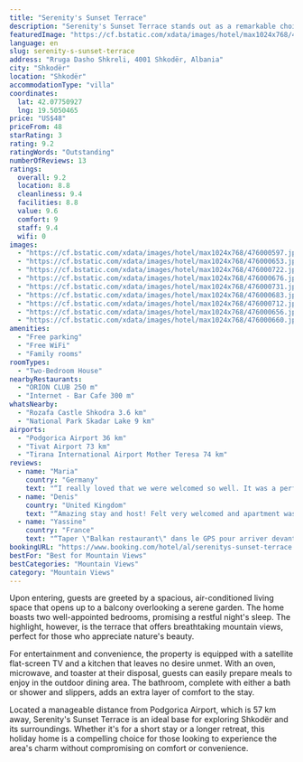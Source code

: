 ```yaml
---
title: "Serenity's Sunset Terrace"
description: "Serenity's Sunset Terrace stands out as a remarkable choice for travelers seeking a blend of comfort and convenience in Shkodër, situated merely 49 km away from the Port of Bar."
featuredImage: "https://cf.bstatic.com/xdata/images/hotel/max1024x768/476000597.jpg?k=2ac49609fec804682fede8ebb046ec4a89fddfc48b42847172a85ad97bb3e82d&o=&hp=1"
language: en
slug: serenity-s-sunset-terrace
address: "Rruga Dasho Shkreli, 4001 Shkodër, Albania"
city: "Shkodër"
location: "Shkodër"
accommodationType: "villa"
coordinates:
  lat: 42.07750927
  lng: 19.5050465
price: "US$48"
priceFrom: 48
starRating: 3
rating: 9.2
ratingWords: "Outstanding"
numberOfReviews: 13
ratings:
  overall: 9.2
  location: 8.8
  cleanliness: 9.4
  facilities: 8.8
  value: 9.6
  comfort: 9
  staff: 9.4
  wifi: 0
images:
  - "https://cf.bstatic.com/xdata/images/hotel/max1024x768/476000597.jpg?k=2ac49609fec804682fede8ebb046ec4a89fddfc48b42847172a85ad97bb3e82d&o=&hp=1"
  - "https://cf.bstatic.com/xdata/images/hotel/max1024x768/476000653.jpg?k=235fcd93f0936f7750369d935e3cb3585fd67723720de7640825612d78f1a3d7&o=&hp=1"
  - "https://cf.bstatic.com/xdata/images/hotel/max1024x768/476000722.jpg?k=dadc1b1a37b54eea29d20097561b531e95161589d8ee132c1482f4a0b06e8bd8&o=&hp=1"
  - "https://cf.bstatic.com/xdata/images/hotel/max1024x768/476000676.jpg?k=26cb003bd3f1fd193840acb8191863c37319ad35916e09b1827d6d7fc4d896f0&o=&hp=1"
  - "https://cf.bstatic.com/xdata/images/hotel/max1024x768/476000731.jpg?k=743fe016eacaa9cc84f5e0cac3e729f4a599bde2ee38f042a15da34b60e5965b&o=&hp=1"
  - "https://cf.bstatic.com/xdata/images/hotel/max1024x768/476000683.jpg?k=d27cb07434acfa36cdab8be8675c8c66bf05e74d7a266eaf5536dffa6d7268bd&o=&hp=1"
  - "https://cf.bstatic.com/xdata/images/hotel/max1024x768/476000712.jpg?k=71d282710803ec4239b95ecdd8c41a7dc8d3ddcdce0fc3d18379045f2382bea5&o=&hp=1"
  - "https://cf.bstatic.com/xdata/images/hotel/max1024x768/476000656.jpg?k=07ca37a94873e43197e03396107b68310c660f95d7d27602656d49df08d20340&o=&hp=1"
  - "https://cf.bstatic.com/xdata/images/hotel/max1024x768/476000660.jpg?k=f312451329bce56d44ed23dae040fa2b516f08da2bae529e001a497b12460791&o=&hp=1"
amenities:
  - "Free parking"
  - "Free WiFi"
  - "Family rooms"
roomTypes:
  - "Two-Bedroom House"
nearbyRestaurants:
  - "ORION CLUB 250 m"
  - "Internet - Bar Cafe 300 m"
whatsNearby:
  - "Rozafa Castle Shkodra 3.6 km"
  - "National Park Skadar Lake 9 km"
airports:
  - "Podgorica Airport 36 km"
  - "Tivat Airport 73 km"
  - "Tirana International Airport Mother Teresa 74 km"
reviews:
  - name: "Maria"
    country: "Germany"
    text: "“I really loved that we were welcomed so well. It was a perfect location and a hostess for us. We would recommend this place to anyone who loves a nice terrace :)”"
  - name: "Denis"
    country: "United Kingdom"
    text: "“Amazing stay and host! Felt very welcomed and apartment was clean and functional. Off road parking a bonus. Would highly recommend.”"
  - name: "Yassine"
    country: "France"
    text: "“Taper \"Balkan restaurant\" dans le GPS pour arriver devant la maison, car le GPS ne la trouve pas. L'appart est immense, totalement équipé, le quartier est assez calme. Super, je recommande pour l'espace, la tranquillité et la situation géographique.”"
bookingURL: "https://www.booking.com/hotel/al/serenitys-sunset-terrace.en-gb.html?aid=8035640"
bestFor: "Best for Mountain Views"
bestCategories: "Mountain Views"
category: "Mountain Views"
---
```


Upon entering, guests are greeted by a spacious, air-conditioned living space that opens up to a balcony overlooking a serene garden. The home boasts two well-appointed bedrooms, promising a restful night's sleep. The highlight, however, is the terrace that offers breathtaking mountain views, perfect for those who appreciate nature's beauty.

For entertainment and convenience, the property is equipped with a satellite flat-screen TV and a kitchen that leaves no desire unmet. With an oven, microwave, and toaster at their disposal, guests can easily prepare meals to enjoy in the outdoor dining area. The bathroom, complete with either a bath or shower and slippers, adds an extra layer of comfort to the stay.

Located a manageable distance from Podgorica Airport, which is 57 km away, Serenity's Sunset Terrace is an ideal base for exploring Shkodër and its surroundings. Whether it's for a short stay or a longer retreat, this holiday home is a compelling choice for those looking to experience the area's charm without compromising on comfort or convenience.